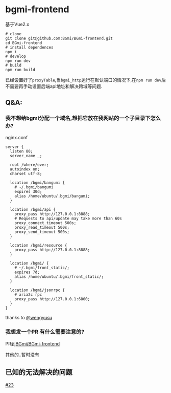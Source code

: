 # bgmi-frontend

基于Vue2.x

```
# clone
git clone git@github.com:BGmi/BGmi-frontend.git
cd BGmi-frontend
# install dependences
npm i
# develop
npm run dev
# build
npm run build
```
已经设置好了`proxyTable`,当`bgmi_http`运行在默认端口的情况下,在`npm run dev`后不需要再手动设置后端api地址和解决跨域等问题.



## Q&A:

### 我不想给bgmi分配一个域名,想把它放在我网站的一个子目录下怎么办?

nginx.conf
```
server {
  listen 80;
  server_name _;

  root /where/ever;
  autoindex on;
  charset utf-8;

  location /bgmi/bangumi {
    # ~/.bgmi/bangumi
    expires 30d;
    alias /home/ubuntu/.bgmi/bangumi;
  }

  location /bgmi/api {
    proxy_pass http://127.0.0.1:8888;
    # Requests to api/update may take more than 60s
    proxy_connect_timeout 500s;
    proxy_read_timeout 500s;
    proxy_send_timeout 500s;
  }

  location /bgmi/resource {
    proxy_pass http://127.0.0.1:8888;
  }

  location /bgmi/ {
    # ~/.bgmi/front_static/;
    expires 7d;
    alias /home/ubuntu/.bgmi/front_static/;
  }

  location /bgmi/jsonrpc {
    # aria2c rpc
    proxy_pass http://127.0.0.1:6800;
  }
}
```
 thanks to [@wengyusu](https://github.com/wengyusu)

### 我想发一个PR 有什么需要注意的?

PR到[BGmi/BGmi-frontend](https://github.com/BGmi/BGmi-frontend)

其他的..暂时没有


## 已知的无法解决的问题

[#23](https://github.com/BGmi/BGmi-frontend/issues/23)
